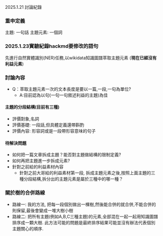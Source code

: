 2025.1.21 討論紀錄

### 重申定義
主題: 一句話
主題元素: 一個詞

### 2025.1.23實驗紀錄hackmd要修改的語句
先進行自然實體識別(NER)任務,以wikidata知識圖譜萃取主題元素
(**現在已經沒有利益元素**)

### 討論內容
- Q：萃取主題元素一次的文本長度是要以一篇,一段,一句為單位?
    - A:目前認為以句(一句一句敘述利益的主題)為佳


#### 主題的分段結構(目前有三種)

- 評價對象,名詞 
- 評價基礎: 一段話,但具體定義還帶斟酌
- 評價內容: 形容詞或是一段帶形容意味的句子

#### 待解決問題
- 如何把一篇文章拆成主題？能否對主題做結構的限制定義?
- 如何再把主題進一步拆成元素?
- 針對之前給的利益素材內容
    - 針對之前大哥給的利益素材第一段, 拆成主題元素之後,按照上面主題的三種分段結構,拆分出的主題元素是屬於三種中的哪一種？

### 關於樹的合併路線
- 路線一: 我的方法, 把每一段個別做出一棵樹,然後能合併的就合併,不能合併的則保留,最後會變成一堆大樹小樹
- 路線二: 把所有主題(例如A,B,C三種主題)的元素,全部混在一起一起用知識圖譜排序成一顆大樹. 此方法可能的問題是最終排序結果可能並沒有辦法代表個別主題關心的順序.